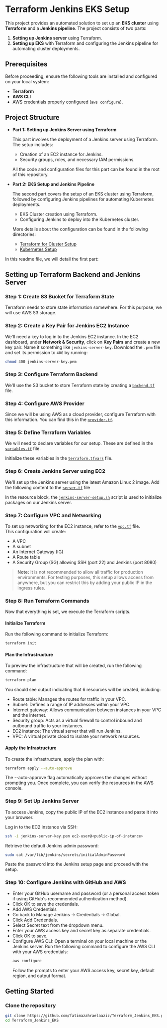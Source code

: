 # Terraform Jenkins EKS Setup

This project provides an automated solution to set up an **EKS cluster** using **Terraform** and a **Jenkins pipeline**. The project consists of two parts:

1. **Setting up Jenkins server** using Terraform.
2. **Setting up EKS** with Terraform and configuring the Jenkins pipeline for automating cluster deployments.

## Prerequisites

Before proceeding, ensure the following tools are installed and configured on your local system:

- **Terraform** 
- **AWS CLI** 
- AWS credentials properly configured (`aws configure`).

## Project Structure

- **Part 1: Setting up Jenkins Server using Terraform**
  
  This part involves the deployment of a Jenkins server using Terraform. The setup includes:
  
  - Creation of an EC2 instance for Jenkins.
  - Security groups, roles, and necessary IAM permissions.

  All the code and configuration files for this part can be found in the root of this repository.

- **Part 2: EKS Setup and Jenkins Pipeline**
  
  The second part covers the setup of an EKS cluster using Terraform, followed by configuring Jenkins pipelines for automating Kubernetes deployments.
  
  - EKS Cluster creation using Terraform.
  - Configuring Jenkins to deploy into the Kubernetes cluster.

  More details about the configuration can be found in the following directories:
  
  - [Terraform for Cluster Setup](https://github.com/fatimazahraelaaziz/Terraform_Jenkins_EKS/tree/main/terraform-for-cluster)
  - [Kubernetes Setup](https://github.com/fatimazahraelaaziz/Terraform_Jenkins_EKS/tree/main/kubernetes)

In this readme file, we will detail the first part:

## Setting up Terraform Backend and Jenkins Server

### Step 1: Create S3 Bucket for Terraform State

Terraform needs to store state information somewhere. For this purpose, we will use AWS S3 storage.  

### Step 2: Create a Key Pair for Jenkins EC2 Instance

We'll need a key to log in to the Jenkins EC2 instance. In the EC2 dashboard, under **Network & Security**, click on **Key Pairs** and create a new key pair. Name it something like `jenkins-server-key`. Download the `.pem` file and set its permission to `400` by running:

```bash
chmod 400 jenkins-server-key.pem
```

### Step 3: Configure Terraform Backend
We'll use the S3 bucket to store Terraform state by creating a [`backend.tf`](https://github.com/fatimazahraelaaziz/backend.tf) file. 

### Step 4: Configure AWS Provider
Since we will be using AWS as a cloud provider, configure Terraform with this information. You can find this in the [`provider.tf`](https://github.com/fatimazahraelaaziz/provider.tf).

### Step 5: Define Terraform Variables
We will need to declare variables for our setup. These are defined in the [`variables.tf`](https://github.com/fatimazahraelaaziz/variables.tf) file.

Initialize these variables in the [`terraform.tfvars`](https://github.com/fatimazahraelaaziz/terraform.tfvars) file.

### Step 6: Create Jenkins Server using EC2
We'll set up the Jenkins server using the latest Amazon Linux 2 image. Add the following content to the [`server.tf`](https://github.com/fatimazahraelaaziz/server.tf) file

In the resource block, the [`jenkins-server-setup.sh`](https://github.com/fatimazahraelaaziz/jenkins-server-setup.sh) script is used to initialize packages on our Jenkins server. 

### Step 7: Configure VPC and Networking
To set up networking for the EC2 instance, refer to the [`vpc.tf`](https://github.com/fatimazahraelaaziz/vpc.tf) file.  
This configuration will create:
- A VPC
- A subnet
- An Internet Gateway (IG)
- A Route table
- A Security Group (SG) allowing SSH (port 22) and Jenkins (port 8080)

> **Note:** It is not recommended to allow all traffic for production environments. For testing purposes, this setup allows access from anywhere, but you can restrict this by adding your public IP in the ingress rules.

### Step 8: Run Terraform Commands
Now that everything is set, we execute the Terraform scripts.

#### Initialize Terraform
Run the following command to initialize Terraform:
```bash
terraform init
```
#### Plan the Infrastructure
To preview the infrastructure that will be created, run the following command:
```bash
terraform plan
```
You should see output indicating that 6 resources will be created, including:
- Route table: Manages the routes for traffic in your VPC.
- Subnet: Defines a range of IP addresses within your VPC.
- Internet gateway: Allows communication between instances in your VPC and the internet.
- Security group: Acts as a virtual firewall to control inbound and outbound traffic to your instances.
- EC2 instance: The virtual server that will run Jenkins.
- VPC: A virtual private cloud to isolate your network resources.

#### Apply the Infrastructure
To create the infrastructure, apply the plan with:

```bash
terraform apply --auto-approve
```
The --auto-approve flag automatically approves the changes without prompting you. Once complete, you can verify the resources in the AWS console.

### Step 9: Set Up Jenkins Server
To access Jenkins, copy the public IP of the EC2 instance and paste it into your browser.

Log in to the EC2 instance via SSH:

```bash
ssh -i jenkins-server-key.pem ec2-user@<public-ip-of-instance>
```
Retrieve the default Jenkins admin password:

```bash
sudo cat /var/lib/jenkins/secrets/initialAdminPassword
```
Paste the password into the Jenkins setup page and proceed with the setup.

### Step 10: Configure Jenkins with GitHub and AWS
- Enter your GitHub username and password (or a personal access token if using GitHub's recommended authentication method).
- Click OK to save the credentials.
- Add AWS Credentials
- Go back to Manage Jenkins -> Credentials -> Global.
- Click Add Credentials.
- Select Secret text from the dropdown menu.
- Enter your AWS access key and secret key as separate credentials.
- Click OK to save.
- Configure AWS CLI:
  Open a terminal on your local machine or the Jenkins server.
  Run the following command to configure the AWS CLI with your AWS credentials:
  ```bash
  aws configure
  ```
  Follow the prompts to enter your AWS access key, secret key, default region, and output format.


## Getting Started

### Clone the repository

```bash
git clone https://github.com/fatimazahraelaaziz/Terraform_Jenkins_EKS.git
cd Terraform_Jenkins_EKS
